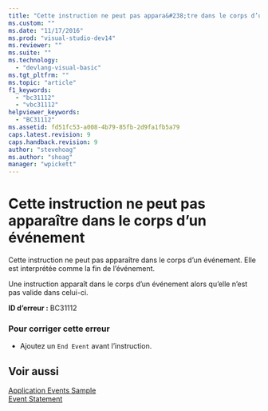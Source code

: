 ```yaml
---
title: "Cette instruction ne peut pas appara&#238;tre dans le corps d’un &#233;v&#233;nement | Microsoft Docs"
ms.custom: ""
ms.date: "11/17/2016"
ms.prod: "visual-studio-dev14"
ms.reviewer: ""
ms.suite: ""
ms.technology: 
  - "devlang-visual-basic"
ms.tgt_pltfrm: ""
ms.topic: "article"
f1_keywords: 
  - "bc31112"
  - "vbc31112"
helpviewer_keywords: 
  - "BC31112"
ms.assetid: fd51fc53-a008-4b79-85fb-2d9fa1fb5a79
caps.latest.revision: 9
caps.handback.revision: 9
author: "stevehoag"
ms.author: "shoag"
manager: "wpickett"
---
```

# Cette instruction ne peut pas appara&#238;tre dans le corps d’un &#233;v&#233;nement
Cette instruction ne peut pas apparaître dans le corps d’un événement. Elle est interprétée comme la fin de l’événement.  
  
 Une instruction apparaît dans le corps d’un événement alors qu’elle n’est pas valide dans celui\-ci.  
  
 **ID d’erreur :** BC31112  
  
### Pour corriger cette erreur  
  
-   Ajoutez un `End Event` avant l’instruction.  
  
## Voir aussi  
 [Application Events Sample](http://msdn.microsoft.com/fr-fr/289a787f-b97e-43c8-a304-fe95e45f4a0d)   
 [Event Statement](/dotnet/visual-basic/language-reference/statements/event-statement)